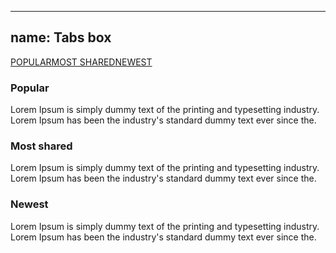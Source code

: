 
---
name: Tabs box
---
<!-- Tabs-->
<div class="ui-tabs ui-tabs ui-tabs--bordered">
  <nav><a href="#Tab-1" class="tab__handle active">POPULAR</a><a href="#Tab-2" class="tab__handle">MOST SHARED</a><a href="#Tab-3" class="tab__handle">NEWEST</a></nav>
  <div id="Tab-1" class="tab">
    <h3>Popular</h3>
    <p>Lorem Ipsum is simply dummy text of the printing and typesetting industry. Lorem Ipsum has been the industry&apos;s standard dummy text ever since the.</p>
  </div>
  <div id="Tab-2" class="tab">
    <h3>Most shared</h3>
    <p>Lorem Ipsum is simply dummy text of the printing and typesetting industry. Lorem Ipsum has been the industry&apos;s standard dummy text ever since the.</p>
  </div>
  <div id="Tab-3" class="tab">
    <h3>Newest</h3>
    <p>Lorem Ipsum is simply dummy text of the printing and typesetting industry. Lorem Ipsum has been the industry&apos;s standard dummy text ever since the.</p>
  </div>
</div>